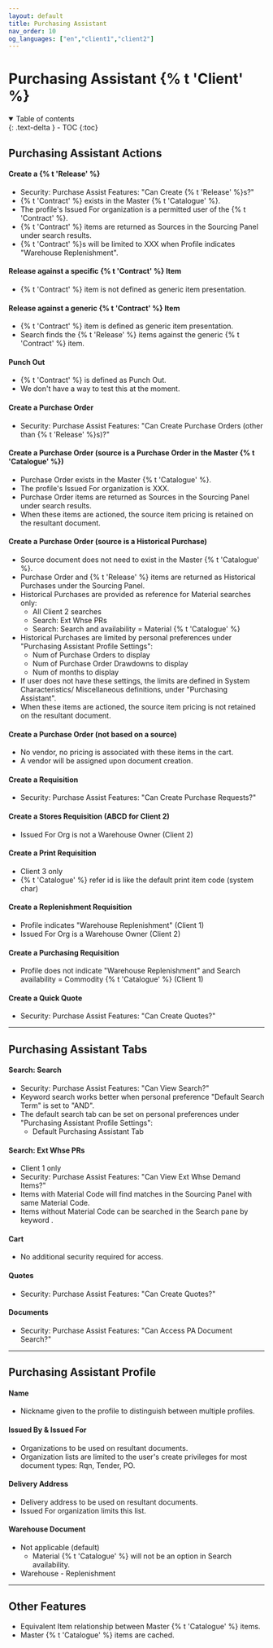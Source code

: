 ```yaml
---
layout: default
title: Purchasing Assistant
nav_order: 10
og_languages: ["en","client1","client2"]
---
```


# Purchasing Assistant {% t 'Client' %}  

<details open markdown="block">
  <summary>
    Table of contents
  </summary>
  {: .text-delta }
- TOC
{:toc}
</details>

## Purchasing Assistant Actions

#### Create a {% t 'Release' %}
- Security: Purchase Assist Features: "Can Create {% t 'Release' %}s?"
- {% t 'Contract' %} exists in the Master {% t 'Catalogue' %}.
- The profile's Issued For organization is a permitted user of the {% t 'Contract' %}.
- {% t 'Contract' %} items are returned as Sources in the Sourcing Panel under search results.
- {% t 'Contract' %}s will be limited to XXX when Profile indicates "Warehouse Replenishment".

#### Release against a specific {% t 'Contract' %} Item
- {% t 'Contract' %} item is not defined as generic item presentation.

#### Release against a generic {% t 'Contract' %} Item
- {% t 'Contract' %} item is defined as generic item presentation.
- Search finds the {% t 'Release' %} items against the generic {% t 'Contract' %} item.

#### Punch Out 
- {% t 'Contract' %} is defined as Punch Out.
- We don't have a way to test this at the moment.

#### Create a Purchase Order
- Security: Purchase Assist Features: "Can Create Purchase Orders (other than {% t 'Release' %}s)?"

#### Create a Purchase Order (source is a Purchase Order in the Master {% t 'Catalogue' %})
- Purchase Order exists in the Master {% t 'Catalogue' %}.
- The profile's Issued For organization is XXX.
- Purchase Order items are returned as Sources in the Sourcing Panel under search results.
- When these items are actioned, the source item pricing is retained on the resultant document.

#### Create a Purchase Order (source is a Historical Purchase)
- Source document does not need to exist in the Master {% t 'Catalogue' %}.
- Purchase Order and {% t 'Release' %} items are returned as Historical Purchases under the Sourcing Panel.
- Historical Purchases are provided as reference for Material searches only:
  - All Client 2 searches
  - Search: Ext Whse PRs
  - Search: Search and availability = Material {% t 'Catalogue' %}
- Historical Purchases are limited by personal preferences under "Purchasing Assistant Profile Settings":
  - Num of Purchase Orders to display
  - Num of Purchase Order Drawdowns to display
  - Num of months to display
- If user does not have these settings, the limits are defined in System Characteristics/ Miscellaneous definitions, under "Purchasing Assistant".
- When these items are actioned, the source item pricing is not retained on the resultant document.

#### Create a Purchase Order (not based on a source)
- No vendor, no pricing is associated with these items in the cart.
- A vendor will be assigned upon document creation.

#### Create a Requisition
- Security: Purchase Assist Features: "Can Create Purchase Requests?"

#### Create a Stores Requisition (ABCD for Client 2)
- Issued For Org is not a Warehouse Owner (Client 2)

#### Create a Print Requisition
- Client 3 only
- {% t 'Catalogue' %} refer id is like the default print item code (system char)

#### Create a Replenishment Requisition
- Profile indicates "Warehouse Replenishment" (Client 1)
- Issued For Org is a Warehouse Owner (Client 2)

#### Create a Purchasing Requisition
- Profile does not indicate "Warehouse Replenishment" and Search availability = Commodity {% t 'Catalogue' %} (Client 1)

#### Create a Quick Quote
- Security: Purchase Assist Features: "Can Create Quotes?"

* * *

## Purchasing Assistant Tabs

#### Search: Search
- Security: Purchase Assist Features: "Can View Search?"
- Keyword search works better when personal preference "Default Search Term" is set to "AND".
- The default search tab can be set on personal preferences under "Purchasing Assistant Profile Settings":
  - Default Purchasing Assistant Tab

#### Search: Ext Whse PRs
- Client 1 only
- Security: Purchase Assist Features: "Can View Ext Whse Demand Items?"
- Items with Material Code will find matches in the Sourcing Panel with same Material Code.
- Items without Material Code can be searched in the Search pane by keyword . 

#### Cart
- No additional security required for access.

#### Quotes
- Security: Purchase Assist Features: "Can Create Quotes?"

#### Documents
- Security: Purchase Assist Features: "Can Access PA Document Search?"

* * *

## Purchasing Assistant Profile

#### Name
- Nickname given to the profile to distinguish between multiple profiles.

#### Issued By & Issued For
- Organizations to be used on resultant documents.
- Organization lists are limited to the user's create privileges for most document types: Rqn, Tender, PO.

#### Delivery Address
- Delivery address to be used on resultant documents.  
- Issued For organization limits this list.

#### Warehouse Document
- Not applicable (default)
  - Material {% t 'Catalogue' %} will not be an option in Search availability.
- Warehouse - Replenishment

* * *

## Other Features
- Equivalent Item relationship between Master {% t 'Catalogue' %} items.
- Master {% t 'Catalogue' %} items are cached.
